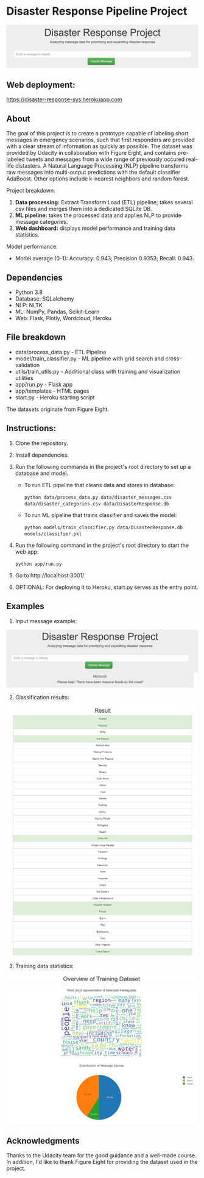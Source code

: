 # Disaster Response Pipeline Project
![Cover](screenshots/cover.png)

## Web deployment:
https://disaster-response-sys.herokuapp.com

## About
The goal of this project is to create a prototype capable of labeling short messages in emergency scenarios, such that first responders are provided with a clear stream of information as quickly as possible. The dataset was provided by Udacity in collaboration with Figure Eight, and contains pre-labeled tweets and messages from a wide range of previously occured real-life distasters. A Natural Language Processing (NLP) pipeline transforms raw messages into multi-output predictions with the default classifier AdaBoost. Other options include k-nearest neighbors and random forest.

Project breakdown:
1. **Data processing:** Extract Transform Load (ETL) pipeline; takes several csv files and merges them into a dedicated SQLite DB.
2. **ML pipeline:** takes the processed data and applies NLP to provide message categories.
3. **Web dashboard:** displays model performance and training data statistics.

Model performance:
* Model average (0-1): Accuracy: 0.943; Precision 0.9353; Recall: 0.943.

## Dependencies

* Python 3.8
* Database: SQLalchemy
* NLP: NLTK
* ML: NumPy, Pandas, Scikit-Learn
* Web: Flask, Plotly, Wordcloud, Heroku

## File breakdown 

* data/process_data.py - ETL Pipeline
* model/train_classifier.py - ML pipeline with grid search and cross-validation
* utils/train_utils.py - Additional class with training and visualization utilities
* app/run.py - Flask app
* app/templates - HTML pages
* start.py - Heroku starting script

The datasets originate from Figure Eight.

## Instructions:
1. Clone the repository.
2. Install dependencies.
3. Run the following commands in the project's root directory to set up a database and model.

    - To run ETL pipeline that cleans data and stores in database:
    
        `python data/process_data.py data/disaster_messages.csv data/disaster_categories.csv data/DisasterResponse.db`
    - To run ML pipeline that trains classifier and saves the model:
    
        `python models/train_classifier.py data/DisasterResponse.db models/classifier.pkl`
        
4. Run the following command in the project's root directory to start the web app:

    `python app/run.py`

5. Go to http://localhost:3001/
6. OPTIONAL: For deploying it to Heroku, start.py serves as the entry point.

## Examples

1. Input message example:

![Input](screenshots/input.png)

2. Classification results:

![Output](screenshots/output.png)

3. Training data statistics:

![Stats](screenshots/stats.png)

## Acknowledgments
Thanks to the Udacity team for the good guidance and a well-made course. In addition, I'd like to thank Figure Eight for providing the dataset used in the project.
